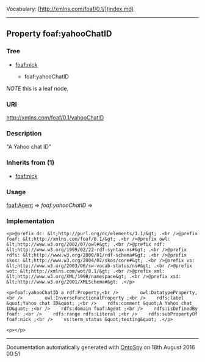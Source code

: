 Vocabulary: [http://xmlns.com/foaf/0.1/](index.md) 



---	
	




    


## Property foaf:yahooChatID


### Tree


* [foaf:nick](prop-55-foafnick.md)

    * foaf:yahooChatID





*NOTE* this is a leaf node.


### URI
http://xmlns.com/foaf/0.1/yahooChatID

### Description
&quot;A Yahoo chat ID&quot;


### Inherits from (1)

- [foaf:nick](prop-55-foafnick.md)




### Usage


[foaf:Agent](class-4-foafagent.md) 
=&gt;&nbsp;_foaf:yahooChatID_&nbsp;=&gt;&nbsp;[](.md)

### Implementation
```
<p>@prefix dc: &lt;http://purl.org/dc/elements/1.1/&gt; .<br />@prefix foaf: &lt;http://xmlns.com/foaf/0.1/&gt; .<br />@prefix owl: &lt;http://www.w3.org/2002/07/owl#&gt; .<br />@prefix rdf: &lt;http://www.w3.org/1999/02/22-rdf-syntax-ns#&gt; .<br />@prefix rdfs: &lt;http://www.w3.org/2000/01/rdf-schema#&gt; .<br />@prefix skos: &lt;http://www.w3.org/2004/02/skos/core#&gt; .<br />@prefix vs: &lt;http://www.w3.org/2003/06/sw-vocab-status/ns#&gt; .<br />@prefix wot: &lt;http://xmlns.com/wot/0.1/&gt; .<br />@prefix xml: &lt;http://www.w3.org/XML/1998/namespace&gt; .<br />@prefix xsd: &lt;http://www.w3.org/2001/XMLSchema#&gt; .</p>

<p>foaf:yahooChatID a rdf:Property,<br />        owl:DatatypeProperty,<br />        owl:InverseFunctionalProperty ;<br />    rdfs:label &quot;Yahoo chat ID&quot; ;<br />    rdfs:comment &quot;A Yahoo chat ID&quot; ;<br />    rdfs:domain foaf:Agent ;<br />    rdfs:isDefinedBy foaf: ;<br />    rdfs:range rdfs:Literal ;<br />    rdfs:subPropertyOf foaf:nick ;<br />    vs:term_status &quot;testing&quot; .</p>

<p></p>
```










---

Documentation automatically generated with [OntoSpy](http://ontospy.readthedocs.org/ "Open") on 18th August 2016 00:51